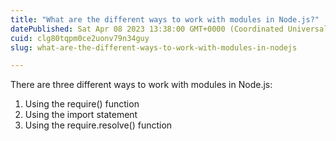 ```yaml
---
title: "What are the different ways to work with modules in Node.js?"
datePublished: Sat Apr 08 2023 13:38:00 GMT+0000 (Coordinated Universal Time)
cuid: clg80tqpm0ce2uonv79n34guy
slug: what-are-the-different-ways-to-work-with-modules-in-nodejs

---
```


There are three different ways to work with modules in Node.js:

1. Using the require() function
2. Using the import statement
3. Using the require.resolve() function